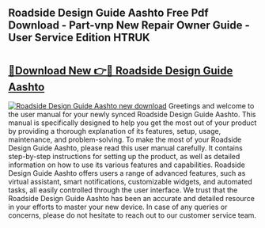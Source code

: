 ## Roadside Design Guide Aashto Free Pdf Download - Part-vnp New Repair Owner Guide - User Service Edition HTRUK

# <h2><a href="http://bc52010.oget.top/?id=Roadside+Design+Guide+Aashto">🔗Download New 👉🔴 Roadside Design Guide Aashto</a></h2>

[![Roadside Design Guide Aashto new download](https://i.imgur.com/5g1atiW.png)](http://bc52010.oget.top/?id=Roadside+Design+Guide+Aashto)
Greetings and welcome to the user manual for your newly synced Roadside Design Guide Aashto. This manual is specifically designed to help you get the most out of your product by providing a thorough explanation of its features, setup, usage, maintenance, and problem-solving. To make the most of your Roadside Design Guide Aashto, please read this user manual carefully. It contains step-by-step instructions for setting up the product, as well as detailed information on how to use its various features and capabilities. Roadside Design Guide Aashto offers users a range of advanced features, such as virtual assistant, smart notifications, customizable widgets, and automated tasks, all easily controlled through the user interface. We trust that the Roadside Design Guide Aashto has been an accurate and detailed resource in your efforts to master your new device. In case of any queries or concerns, please do not hesitate to reach out to our customer service team.
